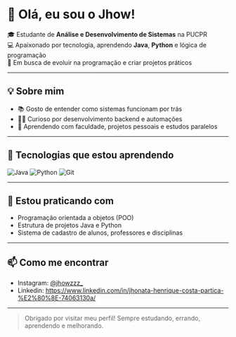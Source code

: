 # 👋 Olá, eu sou o Jhow!

🎓 Estudante de **Análise e Desenvolvimento de Sistemas** na PUCPR  
💻 Apaixonado por tecnologia, aprendendo **Java**, **Python** e lógica de programação  
🚀 Em busca de evoluir na programação e criar projetos práticos

---

## 💡 Sobre mim
- 📚 Gosto de entender como sistemas funcionam por trás
- 👨‍💻 Curioso por desenvolvimento backend e automações
- 🧠 Aprendendo com faculdade, projetos pessoais e estudos paralelos

---

## 🧰 Tecnologias que estou aprendendo
![Java](https://img.shields.io/badge/Java-ED8B00?style=for-the-badge&logo=java&logoColor=white)
![Python](https://img.shields.io/badge/Python-3776AB?style=for-the-badge&logo=python&logoColor=white)
![Git](https://img.shields.io/badge/Git-F05032?style=for-the-badge&logo=git&logoColor=white)

---

## 📌 Estou praticando com
- Programação orientada a objetos (POO)
- Estrutura de projetos Java e Python
- Sistema de cadastro de alunos, professores e disciplinas

---

## 📫 Como me encontrar
- Instagram: [@jhowzzz_](https://instagram.com/jhowzzz_)
- Linkedin: https://www.linkedin.com/in/jhonata-henrique-costa-partica-%E2%80%8E-74063130a/
---

> Obrigado por visitar meu perfil! Sempre estudando, errando, aprendendo e melhorando.
